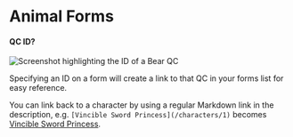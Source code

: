 # Animal Forms

#### QC ID?

![Screenshot highlighting the ID of a Bear QC](https://i.imgur.com/5yJR1uo.png)

Specifying an ID on a form will create a link to that QC in your forms list for easy reference.

You can link back to a character by using a regular Markdown link in the description, e.g. `[Vincible Sword Princess](/characters/1)` becomes [Vincible Sword Princess](/characters/1).
